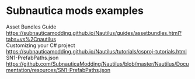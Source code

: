 # Subnautica mods examples

Asset Bundles Guide https://subnauticamodding.github.io/Nautilus/guides/assetbundles.html?tabs=vs%2Cnautilus  
Customizing your C# project https://subnauticamodding.github.io/Nautilus/tutorials/csproj-tutorials.html  
SN1-PrefabPaths.json https://github.com/SubnauticaModding/Nautilus/blob/master/Nautilus/Documentation/resources/SN1-PrefabPaths.json
